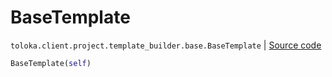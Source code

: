 # BaseTemplate
`toloka.client.project.template_builder.base.BaseTemplate` | [Source code](https://github.com/Toloka/toloka-kit/blob/v1.0.1/src/client/project/template_builder/base.py#L117)

```python
BaseTemplate(self)
```

